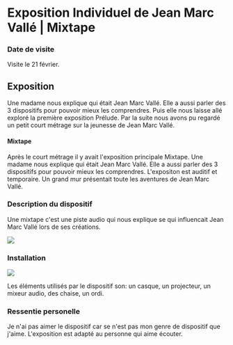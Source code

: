 # Exposition Individuel de Jean Marc Vallé | Mixtape


### Date de visite

Visite le 21 février.


## Exposition

Une madame nous explique qui était Jean Marc Vallé. Elle a aussi parler des 3 dispositifs pour pouvoir mieux les comprendres. Puis elle nous laisse allé exploré la première exposition Prélude. Par la suite nous avons pu regardé un petit court métrage sur la jeunesse de Jean Marc Vallé. 

#### Mixtape

Après le court métrage il y avait l'exposition principale Mixtape. Une madame nous explique qui était Jean Marc Vallé. Elle a aussi parler des 3 dispositifs pour pouvoir mieux les comprendres. L'expositon est auditif et temporaire. Un grand mur présentait toute les aventures de Jean Marc Vallé. 

### Description du dispositif

Une mixtape c'est une piste audio qui nous explique se qui influencait Jean Marc Vallé lors de ses créations. 

<img src="../exposition_individuel/medias/" >

### Installation

<img src="../exposition_individuel/medias/" >

Les éléments utilisés par le dispositif son: un casque, un projecteur, un mixeur audio, des chaise, un ordi.

### Ressentie personelle

Je n'ai pas aimer le dispositif car se n'est pas mon genre de dispositif que j'aime. L'exposition est adapté au personne qui aime écouter.
